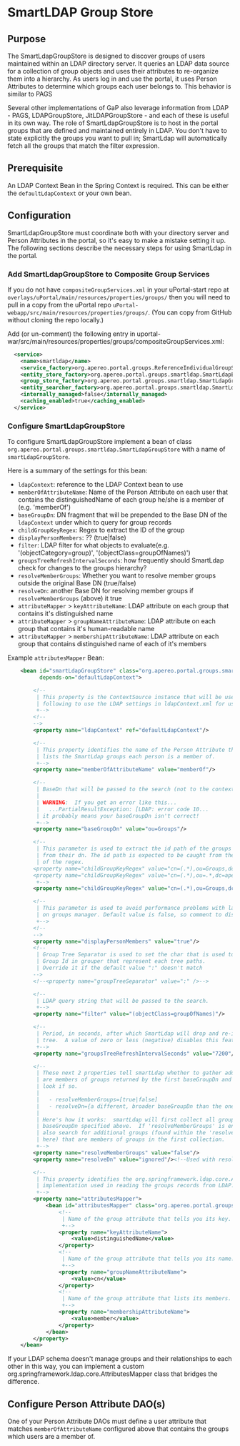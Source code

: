 # SmartLDAP Group Store

## Purpose

The SmartLdapGroupStore is designed to discover groups of users maintained within an LDAP directory server. It queries an LDAP data source for a collection of group objects and uses their attributes to re-organize them into a hierarchy. As users log in and use the portal, it uses Person Attributes to determine which groups each user belongs to. This behavior is similar to PAGS

Several other implementations of GaP also leverage information from LDAP - PAGS, LDAPGroupStore, JitLDAPGroupStore - and each of these is useful in its own way. The role of SmartLdapGroupStore is to host in the portal groups that are defined and maintained entirely in LDAP. You don't have to state explicitly the groups you want to pull in; SmartLdap will automatically fetch all the groups that match the filter expression.

## Prerequisite

An LDAP Context Bean in the Spring Context is required. This can be either the `defaultLdapContext` or your own bean.

## Configuration

SmartLdapGroupStore must coordinate both with your directory server and Person Attributes in the portal, so it's easy to make a mistake setting it up. The following sections describe the necessary steps for using SmartLdap in the portal.

### Add SmartLdapGroupStore to Composite Group Services

If you do not have `compositeGroupServices.xml` in your uPortal-start repo at `overlays/uPortal/main/resources/properties/groups/`
then you will need to pull in a copy from the uPortal repo `uPortal-webapp/src/main/resources/properties/groups/`.
(You can copy from GitHub without cloning the repo locally.)

Add (or un-comment) the following entry in uportal-war/src/main/resources/properties/groups/compositeGroupServices.xml:

```xml
  <service>
    <name>smartldap</name>
    <service_factory>org.apereo.portal.groups.ReferenceIndividualGroupServiceFactory</service_factory>
    <entity_store_factory>org.apereo.portal.groups.smartldap.SmartLdapEntityStore$Factory</entity_store_factory>
    <group_store_factory>org.apereo.portal.groups.smartldap.SmartLdapGroupStore$Factory</group_store_factory>
    <entity_searcher_factory>org.apereo.portal.groups.smartldap.SmartLdapEntitySearcher$Factory</entity_searcher_factory>
    <internally_managed>false</internally_managed>
    <caching_enabled>true</caching_enabled>
  </service>
```

### Configure SmartLdapGroupStore

To configure SmartLdapGroupStore implement a bean of class `org.apereo.portal.groups.smartldap.SmartLdapGroupStore`
with a name of `smartLdapGroupStore`. 

Here is a summary of the settings for this bean:

  - `ldapContext`: reference to the LDAP Context bean to use
  - `memberOfAttributeName`: Name of the Person Attribute on each user that contains the distinguishedName of each group he/she is a member of (e.g. 'memberOf')
  - `baseGroupDn`: DN fragment that will be prepended to the Base DN of the `ldapContext` under which to query for group records
  - `childGroupKeyRegex`: Regex to extract the ID of the group
  - `displayPersonMembers`: ??  (true|false)
  - `filter`: LDAP filter for what objects to evaluate(e.g. '(objectCategory=group)', '(objectClass=groupOfNames)')
  - `groupsTreeRefreshIntervalSeconds`: how frequently should SmartLdap check for changes to the groups hierarchy?
  - `resolveMemberGroups`: Whether you want to resolve member groups outside the original Base DN (true/false)
  - `resolveDn`: another Base DN for resolving member groups if `resolveMemberGroups` (above) it true
  - `attributeMapper` > `keyAttributeName`: LDAP attribute on each group that contains it's distinguished name
  - `attributeMapper` > `groupNameAttributeName`: LDAP attribute on each group that contains it's human-readable name
  - `attributeMapper` > `membershipAttributeName`: LDAP attribute on each group that contains distinguished name of each of it's members

Example `attributesMapper` Bean:

```xml
    <bean id="smartLdapGroupStore" class="org.apereo.portal.groups.smartldap.SmartLdapGroupStore" lazy-init="false"
          depends-on="defaultLdapContext">

        <!--
         | This property is the ContextSource instance that will be used to connect to LDAP.  Uncomment the
         | following to use the LDAP settings in ldapContext.xml for user attributes, or supply your own.
         +-->
        <!--
        -->
        <property name="ldapContext" ref="defaultLdapContext"/>

        <!--
         | This property identifies the name of the Person Attribute that
         | lists the SmartLdap groups each person is a member of.
         +-->
        <property name="memberOfAttributeName" value="memberOf"/>

        <!--
         | BaseDn that will be passed to the search (not to the context).
         |
         | WARNING:  If you get an error like this...
         |   ...PartialResultException: [LDAP: error code 10...
         | it probably means your baseGroupDn isn't correct!
         +-->
        <property name="baseGroupDn" value="ou=Groups"/>

        <!--
         | This parameter is used to extract the id path of the groups
         | from their dn. The id path is expected to be caught from the first group
         | of the regex.
        <property name="childGroupKeyRegex" value="cn=(.*),ou=Groups,dc=apereo,dc=org"/>
        <property name="childGroupKeyRegex" value="cn=(.*),ou=.*,dc=apereo,dc=org"/>
         +-->
        <property name="childGroupKeyRegex" value="cn=(.*),ou=Groups,dc=apereo,dc=org"/>

        <!--
         | This parameter is used to avoid performance problems with large people's members groups
         | on groups manager. Default value is false, so comment to disable.
         +-->
        <!--
        -->
        <property name="displayPersonMembers" value="true"/>
        <!--
         | Group Tree Separator is used to set the char that is used to compose
         | Group Id in grouper that represent each tree paths.
         | Override it if the default value ":" doesn't match
        -->
        <!--<property name="groupTreeSeparator" value=":" />-->

        <!--
         | LDAP query string that will be passed to the search.
         +-->
        <property name="filter" value="(objectClass=groupOfNames)"/>

        <!--
         | Period, in seconds, after which SmartLdap will drop and re-init the groups
         | tree.  A value of zero or less (negative) disables this feature.
         +-->
        <property name="groupsTreeRefreshIntervalSeconds" value="7200"/>

        <!--
         | These next 2 properties tell smartLdap whether to gather additional groups that
         | are members of groups returned by the first baseGroupDn and filter, and where to
         | look if so.
         |
         |   - resolveMemberGroups=[true|false]
         |   - resolveDn={a different, broader baseGroupDn than the one above}
         |
         | Here's how it works:  smartLdap will first collect all groups under the
         | baseGroupDn specified above.  If 'resolveMemberGroups' is enabled, it will
         | also search for additional groups (found within the 'resolveDn' specified
         | here) that are members of groups in the first collection.
         +-->
        <property name="resolveMemberGroups" value="false"/>
        <property name="resolveDn" value="ignored"/><!--Used with resolveMemberGroups -->

        <!--
         | This property identifies the org.springframework.ldap.core.AttributesMapper
         | implementation used in reading the groups records from LDAP.
         +-->
        <property name="attributesMapper">
            <bean id="attributesMapper" class="org.apereo.portal.groups.smartldap.SimpleAttributesMapper">
                <!--
                 | Name of the group attribute that tells you its key.
                 +-->
                <property name="keyAttributeName">
                    <value>distinguishedName</value>
                </property>
                <!--
                 | Name of the group attribute that tells you its name.
                 +-->
                <property name="groupNameAttributeName">
                    <value>cn</value>
                </property>
                <!--
                 | Name of the group attribute that lists its members.
                 +-->
                <property name="membershipAttributeName">
                    <value>member</value>
                </property>
            </bean>
        </property>
    </bean>
```

If your LDAP schema doesn't manage groups and their relationships to each other in this way, you can implement a custom org.springframework.ldap.core.AttributesMapper class that bridges the difference.

## Configure Person Attribute DAO(s)

One of your Person Attribute DAOs must define a user attribute that matches `memberOfAttributeName` configured above that contains the groups
which users are a member of.

